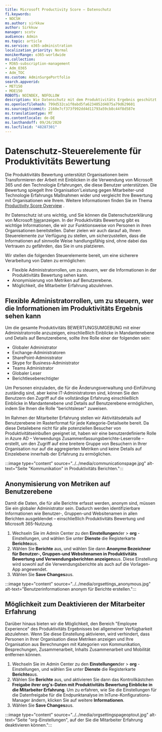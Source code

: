 ```yaml
---
title: Microsoft Productivity Score – Datenschutz
f1.keywords:
- NOCSH
ms.author: sirkkuw
author: Sirkkuw
manager: scotv
audience: Admin
ms.topic: article
ms.service: o365-administration
localization_priority: Normal
monikerRange: o365-worldwide
ms.collection:
- M365-subscription-management
- Adm_O365
- Adm_TOC
ms.custom: AdminSurgePortfolio
search.appverid:
- MET150
- MOE150
ROBOTS: NOINDEX, NOFOLLOW
description: Wie Datenschutz mit dem Produktivitäts Ergebnis geschützt wird.
ms.openlocfilehash: 799d532ca1f0abd5fa6234052d4875a79d629601
ms.sourcegitcommit: 2160e7cf373f992dd4d11793a59cb8c44f8d587e
ms.translationtype: MT
ms.contentlocale: de-DE
ms.lasthandoff: 09/26/2020
ms.locfileid: "48287301"
---
```

# <a name="privacy-controls-for-productivity-score"></a>Datenschutz-Steuerelemente für Produktivitäts Bewertung

Die Produktivitäts Bewertung unterstützt Organisationen beim Transformieren der Arbeit mit Einblicken in die Verwendung von Microsoft 365 und den Technologie Erfahrungen, die diese Benutzer unterstützen. Die Bewertung spiegelt Ihre Organisation&#39;Leistung gegen Mitarbeiter-und Technologie Erfahrungs Maßnahmen wider und vergleicht Ihre Bewertung mit Organisationen wie Ihrem. Weitere Informationen finden Sie im Thema [Productivity Score Overview](productivity-score.md) .

Ihr Datenschutz ist uns wichtig, und Sie können die Datenschutzerklärung von Microsoft [hier](https://privacy.microsoft.com/privacystatement)anzeigen. In der Produktivitäts Bewertung gibt es wichtige Informationen, die wir zur Funktionsweise von Personen in ihren Organisationen bereitstellen. Daher zielen wir auch darauf ab, Ihnen Steuerelemente zur Verfügung zu stellen, um sicherzustellen, dass die Informationen auf sinnvolle Weise handlungsfähig sind, ohne dabei das Vertrauen zu gefährden, das Sie in uns platzieren.

Wir stellen die folgenden Steuerelemente bereit, um eine sicherere Verarbeitung von Daten zu ermöglichen:

- Flexible Administratorrollen, um zu steuern, wer die Informationen in der Produktivitäts Bewertung sehen kann.
- Anonymisierung von Metriken auf Benutzerebene.
- Möglichkeit, die Mitarbeiter Erfahrung abzulehnen.

## <a name="flexible-admin-roles-to-control-who-can-see-the-information-in-productivity-score"></a>Flexible Administratorrollen, um zu steuern, wer die Informationen im Produktivitäts Ergebnis sehen kann

Um die gesamte Produktivitäts BEWERTUNGSUMGEBUNG mit einer Administratorrolle anzuzeigen, einschließlich Einblicke in Mandantenebene und Details auf Benutzerebene, sollte ihre Rolle einer der folgenden sein:

- Globaler Administrator
- Exchange-Administratoren
- SharePoint-Administrator
- Skype for Business-Administrator
- Teams Administrator
- Globaler Leser
- Berichtleseberechtigter

Um Personen einzuladen, die für die Änderungsverwaltung und-Einführung zuständig sind, aber keine IT-Administratoren sind, können Sie den Benutzern den Zugriff auf die vollständige Erfahrung einschließlich Einblicke in Mandantenebene und Details auf Benutzerebene ermöglichen, indem Sie Ihnen die Rolle "berichtsleser" zuweisen.

Im Rahmen der Mitarbeiter Erfahrung stellen wir Aktivitätsdetails auf Benutzerebene im Rasterformat für jede Kategorie-Detailseite bereit. Da diese Detailebene nicht für alle potenziellen Besucher von Produktivitätseinbußen geeignet ist, haben wir eine benutzerdefinierte Rolle in Azure AD – Verwendungs Zusammenfassungsberichte-Leserrolle – erstellt, um den Zugriff auf eine breitere Gruppe von Besuchern in Ihrer Organisation nur auf die aggregierten Metriken und keine Details auf Einzelebene innerhalb der Erfahrung zu ermöglichen.

:::image type="content" source="../../media/communicationspage.jpg" alt-text="Seite "Kommunikation" in Produktivitäts Berichten.":::

## <a name="anonymization-of-user-level-metrics"></a>Anonymisierung von Metriken auf Benutzerebene

Damit die Daten, die für alle Berichte erfasst werden, anonym sind, müssen Sie ein globaler Administrator sein. Dadurch werden identifizierbare Informationen wie Benutzer-, Gruppen-und Websitenamen in allen Berichten ausgeblendet – einschließlich Produktivitäts Bewertung und Microsoft 365-Nutzung.

1. Wechseln Sie im Admin Center zu den **Einstellungen**der   >   **org** -Einstellungen, und wählen Sie unter **Dienste** die Registerkarte **Berichte**aus.
2. Wählen Sie  **Berichte** aus, und wählen Sie dann  **Anonyme Bezeichner für Benutzer-, Gruppen-und Websitenamen in Produktivitäts Bewertung und Verwendungsberichten anzeigen**aus. Diese Einstellung wird sowohl auf die Verwendungsberichte als auch auf die Vorlagen-App angewendet.
3. Wählen Sie  **Save Changes**aus.

:::image type="content" source="../../media/orgsettings_anonymous.jpg" alt-text="Benutzerinformationen anonym für Berichte erstellen.":::

## <a name="capability-to-opt-out-of-employee-experience"></a>Möglichkeit zum Deaktivieren der Mitarbeiter Erfahrung

Darüber hinaus bieten wir die Möglichkeit, den Bereich "Employee Experience" des Produktivitäts Ergebnisses bei allgemeiner Verfügbarkeit abzulehnen. Wenn Sie diese Einstellung aktivieren, wird verhindert, dass Personen in Ihrer Organisation diese Metriken anzeigen und Ihre Organisation aus Berechnungen mit Kategorien von Kommunikation, Besprechungen, Zusammenarbeit, Inhalts Zusammenarbeit und Mobilität entfernen können.

1. Wechseln Sie im Admin Center zu den **Einstellungen**der   >   **org** -Einstellungen, und wählen Sie unter **Dienste** die Registerkarte **Berichte**aus.
2. Wählen Sie  **Berichte** aus, und aktivieren Sie dann das Kontrollkästchen  **Freigabe ihrer org&#39;s-Daten mit Produktivitäts Bewertung Einblicke in die Mitarbeiter Erfahrung**. Um zu erfahren, wie Sie die Einstellungen für die Datenfreigabe für die Endpunktanalyse im InTune-Konfigurations-Manager ändern, klicken Sie auf weitere **Informationen**.
3. Wählen Sie  **Save Changes**aus.

:::image type="content" source="../../media/orgsettingspageoptout.jpg" alt-text="Seite "org-Einstellungen", auf der Sie die Mitarbeiter Erfahrung deaktivieren können.":::